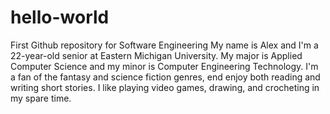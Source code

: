 # hello-world
First Github repository for Software Engineering
My name is Alex and I'm a 22-year-old senior at Eastern Michigan University. My major is Applied Computer Science and my minor is Computer Engineering Technology. I'm a fan of the fantasy and science fiction genres, end enjoy both reading and writing short stories. I like playing video games, drawing, and crocheting in my spare time.
